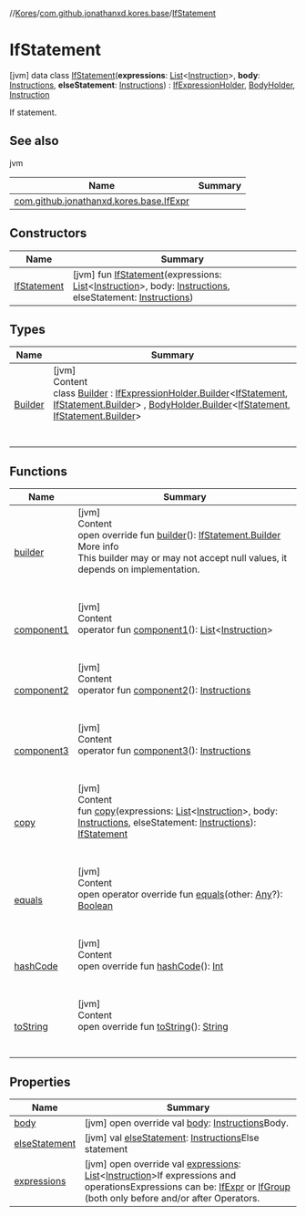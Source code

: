 //[Kores](../../index.md)/[com.github.jonathanxd.kores.base](../index.md)/[IfStatement](index.md)



# IfStatement  
 [jvm] data class [IfStatement](index.md)(**expressions**: [List](https://kotlinlang.org/api/latest/jvm/stdlib/kotlin.collections/-list/index.html)<[Instruction](../../com.github.jonathanxd.kores/-instruction/index.md)>, **body**: [Instructions](../../com.github.jonathanxd.kores/-instructions/index.md), **elseStatement**: [Instructions](../../com.github.jonathanxd.kores/-instructions/index.md)) : [IfExpressionHolder](../-if-expression-holder/index.md), [BodyHolder](../-body-holder/index.md), [Instruction](../../com.github.jonathanxd.kores/-instruction/index.md)

If statement.

   


## See also  
  
jvm  
  
|  Name|  Summary| 
|---|---|
| <a name="com.github.jonathanxd.kores.base/IfStatement///PointingToDeclaration/"></a>[com.github.jonathanxd.kores.base.IfExpr](../-if-expr/index.md)| <a name="com.github.jonathanxd.kores.base/IfStatement///PointingToDeclaration/"></a>
  


## Constructors  
  
|  Name|  Summary| 
|---|---|
| <a name="com.github.jonathanxd.kores.base/IfStatement/IfStatement/#kotlin.collections.List[com.github.jonathanxd.kores.Instruction]#com.github.jonathanxd.kores.Instructions#com.github.jonathanxd.kores.Instructions/PointingToDeclaration/"></a>[IfStatement](-if-statement.md)| <a name="com.github.jonathanxd.kores.base/IfStatement/IfStatement/#kotlin.collections.List[com.github.jonathanxd.kores.Instruction]#com.github.jonathanxd.kores.Instructions#com.github.jonathanxd.kores.Instructions/PointingToDeclaration/"></a> [jvm] fun [IfStatement](-if-statement.md)(expressions: [List](https://kotlinlang.org/api/latest/jvm/stdlib/kotlin.collections/-list/index.html)<[Instruction](../../com.github.jonathanxd.kores/-instruction/index.md)>, body: [Instructions](../../com.github.jonathanxd.kores/-instructions/index.md), elseStatement: [Instructions](../../com.github.jonathanxd.kores/-instructions/index.md))   <br>


## Types  
  
|  Name|  Summary| 
|---|---|
| <a name="com.github.jonathanxd.kores.base/IfStatement.Builder///PointingToDeclaration/"></a>[Builder](-builder/index.md)| <a name="com.github.jonathanxd.kores.base/IfStatement.Builder///PointingToDeclaration/"></a>[jvm]  <br>Content  <br>class [Builder](-builder/index.md) : [IfExpressionHolder.Builder](../-if-expression-holder/-builder/index.md)<[IfStatement](index.md), [IfStatement.Builder](-builder/index.md)> , [BodyHolder.Builder](../-body-holder/-builder/index.md)<[IfStatement](index.md), [IfStatement.Builder](-builder/index.md)>   <br><br><br>


## Functions  
  
|  Name|  Summary| 
|---|---|
| <a name="com.github.jonathanxd.kores.base/IfStatement/builder/#/PointingToDeclaration/"></a>[builder](builder.md)| <a name="com.github.jonathanxd.kores.base/IfStatement/builder/#/PointingToDeclaration/"></a>[jvm]  <br>Content  <br>open override fun [builder](builder.md)(): [IfStatement.Builder](-builder/index.md)  <br>More info  <br>This builder may or may not accept null values, it depends on implementation.  <br><br><br>
| <a name="com.github.jonathanxd.kores.base/IfStatement/component1/#/PointingToDeclaration/"></a>[component1](component1.md)| <a name="com.github.jonathanxd.kores.base/IfStatement/component1/#/PointingToDeclaration/"></a>[jvm]  <br>Content  <br>operator fun [component1](component1.md)(): [List](https://kotlinlang.org/api/latest/jvm/stdlib/kotlin.collections/-list/index.html)<[Instruction](../../com.github.jonathanxd.kores/-instruction/index.md)>  <br><br><br>
| <a name="com.github.jonathanxd.kores.base/IfStatement/component2/#/PointingToDeclaration/"></a>[component2](component2.md)| <a name="com.github.jonathanxd.kores.base/IfStatement/component2/#/PointingToDeclaration/"></a>[jvm]  <br>Content  <br>operator fun [component2](component2.md)(): [Instructions](../../com.github.jonathanxd.kores/-instructions/index.md)  <br><br><br>
| <a name="com.github.jonathanxd.kores.base/IfStatement/component3/#/PointingToDeclaration/"></a>[component3](component3.md)| <a name="com.github.jonathanxd.kores.base/IfStatement/component3/#/PointingToDeclaration/"></a>[jvm]  <br>Content  <br>operator fun [component3](component3.md)(): [Instructions](../../com.github.jonathanxd.kores/-instructions/index.md)  <br><br><br>
| <a name="com.github.jonathanxd.kores.base/IfStatement/copy/#kotlin.collections.List[com.github.jonathanxd.kores.Instruction]#com.github.jonathanxd.kores.Instructions#com.github.jonathanxd.kores.Instructions/PointingToDeclaration/"></a>[copy](copy.md)| <a name="com.github.jonathanxd.kores.base/IfStatement/copy/#kotlin.collections.List[com.github.jonathanxd.kores.Instruction]#com.github.jonathanxd.kores.Instructions#com.github.jonathanxd.kores.Instructions/PointingToDeclaration/"></a>[jvm]  <br>Content  <br>fun [copy](copy.md)(expressions: [List](https://kotlinlang.org/api/latest/jvm/stdlib/kotlin.collections/-list/index.html)<[Instruction](../../com.github.jonathanxd.kores/-instruction/index.md)>, body: [Instructions](../../com.github.jonathanxd.kores/-instructions/index.md), elseStatement: [Instructions](../../com.github.jonathanxd.kores/-instructions/index.md)): [IfStatement](index.md)  <br><br><br>
| <a name="kotlin/Any/equals/#kotlin.Any?/PointingToDeclaration/"></a>[equals](../../com.github.jonathanxd.kores.util/-simple-resolver/index.md#%5Bkotlin%2FAny%2Fequals%2F%23kotlin.Any%3F%2FPointingToDeclaration%2F%5D%2FFunctions%2F-1211764316)| <a name="kotlin/Any/equals/#kotlin.Any?/PointingToDeclaration/"></a>[jvm]  <br>Content  <br>open operator override fun [equals](../../com.github.jonathanxd.kores.util/-simple-resolver/index.md#%5Bkotlin%2FAny%2Fequals%2F%23kotlin.Any%3F%2FPointingToDeclaration%2F%5D%2FFunctions%2F-1211764316)(other: [Any](https://kotlinlang.org/api/latest/jvm/stdlib/kotlin/-any/index.html)?): [Boolean](https://kotlinlang.org/api/latest/jvm/stdlib/kotlin/-boolean/index.html)  <br><br><br>
| <a name="kotlin/Any/hashCode/#/PointingToDeclaration/"></a>[hashCode](../../com.github.jonathanxd.kores.util/-simple-resolver/index.md#%5Bkotlin%2FAny%2FhashCode%2F%23%2FPointingToDeclaration%2F%5D%2FFunctions%2F-1211764316)| <a name="kotlin/Any/hashCode/#/PointingToDeclaration/"></a>[jvm]  <br>Content  <br>open override fun [hashCode](../../com.github.jonathanxd.kores.util/-simple-resolver/index.md#%5Bkotlin%2FAny%2FhashCode%2F%23%2FPointingToDeclaration%2F%5D%2FFunctions%2F-1211764316)(): [Int](https://kotlinlang.org/api/latest/jvm/stdlib/kotlin/-int/index.html)  <br><br><br>
| <a name="kotlin/Any/toString/#/PointingToDeclaration/"></a>[toString](../../com.github.jonathanxd.kores.util/-simple-resolver/index.md#%5Bkotlin%2FAny%2FtoString%2F%23%2FPointingToDeclaration%2F%5D%2FFunctions%2F-1211764316)| <a name="kotlin/Any/toString/#/PointingToDeclaration/"></a>[jvm]  <br>Content  <br>open override fun [toString](../../com.github.jonathanxd.kores.util/-simple-resolver/index.md#%5Bkotlin%2FAny%2FtoString%2F%23%2FPointingToDeclaration%2F%5D%2FFunctions%2F-1211764316)(): [String](https://kotlinlang.org/api/latest/jvm/stdlib/kotlin/-string/index.html)  <br><br><br>


## Properties  
  
|  Name|  Summary| 
|---|---|
| <a name="com.github.jonathanxd.kores.base/IfStatement/body/#/PointingToDeclaration/"></a>[body](body.md)| <a name="com.github.jonathanxd.kores.base/IfStatement/body/#/PointingToDeclaration/"></a> [jvm] open override val [body](body.md): [Instructions](../../com.github.jonathanxd.kores/-instructions/index.md)Body.   <br>
| <a name="com.github.jonathanxd.kores.base/IfStatement/elseStatement/#/PointingToDeclaration/"></a>[elseStatement](else-statement.md)| <a name="com.github.jonathanxd.kores.base/IfStatement/elseStatement/#/PointingToDeclaration/"></a> [jvm] val [elseStatement](else-statement.md): [Instructions](../../com.github.jonathanxd.kores/-instructions/index.md)Else statement   <br>
| <a name="com.github.jonathanxd.kores.base/IfStatement/expressions/#/PointingToDeclaration/"></a>[expressions](expressions.md)| <a name="com.github.jonathanxd.kores.base/IfStatement/expressions/#/PointingToDeclaration/"></a> [jvm] open override val [expressions](expressions.md): [List](https://kotlinlang.org/api/latest/jvm/stdlib/kotlin.collections/-list/index.html)<[Instruction](../../com.github.jonathanxd.kores/-instruction/index.md)>If expressions and operationsExpressions can be: [IfExpr](../-if-expr/index.md) or [IfGroup](../-if-group/index.md) (both only before and/or after Operators.   <br>

